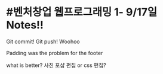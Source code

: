 #벤처창업 웹프로그래밍 1- 9/17일 Notes!!
=================
Git commit! Git push! Woohoo

Padding was the problem for the footer

what is better? 사진 포샵 편집 or css 편집?

